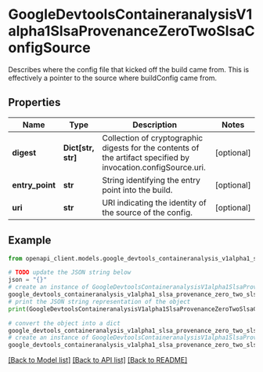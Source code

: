 # GoogleDevtoolsContaineranalysisV1alpha1SlsaProvenanceZeroTwoSlsaConfigSource

Describes where the config file that kicked off the build came from. This is effectively a pointer to the source where buildConfig came from.

## Properties

Name | Type | Description | Notes
------------ | ------------- | ------------- | -------------
**digest** | **Dict[str, str]** | Collection of cryptographic digests for the contents of the artifact specified by invocation.configSource.uri. | [optional] 
**entry_point** | **str** | String identifying the entry point into the build. | [optional] 
**uri** | **str** | URI indicating the identity of the source of the config. | [optional] 

## Example

```python
from openapi_client.models.google_devtools_containeranalysis_v1alpha1_slsa_provenance_zero_two_slsa_config_source import GoogleDevtoolsContaineranalysisV1alpha1SlsaProvenanceZeroTwoSlsaConfigSource

# TODO update the JSON string below
json = "{}"
# create an instance of GoogleDevtoolsContaineranalysisV1alpha1SlsaProvenanceZeroTwoSlsaConfigSource from a JSON string
google_devtools_containeranalysis_v1alpha1_slsa_provenance_zero_two_slsa_config_source_instance = GoogleDevtoolsContaineranalysisV1alpha1SlsaProvenanceZeroTwoSlsaConfigSource.from_json(json)
# print the JSON string representation of the object
print(GoogleDevtoolsContaineranalysisV1alpha1SlsaProvenanceZeroTwoSlsaConfigSource.to_json())

# convert the object into a dict
google_devtools_containeranalysis_v1alpha1_slsa_provenance_zero_two_slsa_config_source_dict = google_devtools_containeranalysis_v1alpha1_slsa_provenance_zero_two_slsa_config_source_instance.to_dict()
# create an instance of GoogleDevtoolsContaineranalysisV1alpha1SlsaProvenanceZeroTwoSlsaConfigSource from a dict
google_devtools_containeranalysis_v1alpha1_slsa_provenance_zero_two_slsa_config_source_from_dict = GoogleDevtoolsContaineranalysisV1alpha1SlsaProvenanceZeroTwoSlsaConfigSource.from_dict(google_devtools_containeranalysis_v1alpha1_slsa_provenance_zero_two_slsa_config_source_dict)
```
[[Back to Model list]](../README.md#documentation-for-models) [[Back to API list]](../README.md#documentation-for-api-endpoints) [[Back to README]](../README.md)


